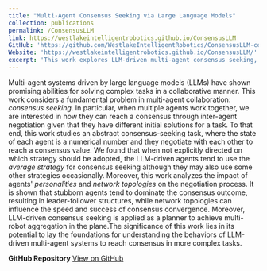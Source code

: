 ```yaml
---
title: "Multi-Agent Consensus Seeking via Large Language Models"
collection: publications
permalink: /ConsensusLLM
link: https://westlakeintelligentrobotics.github.io/ConsensusLLM
GitHub: 'https://github.com/WestlakeIntelligentRobotics/ConsensusLLM-code'
Website: 'https://westlakeintelligentrobotics.github.io/ConsensusLLM/'
excerpt: 'This work explores LLM-driven multi-agent consensus seeking, uncovering a preference for average strategies and the influence of agent personalities and network topologies, with implications for multi-robot aggregation and complex task understanding.'
---
```


Multi-agent systems driven by large language models (LLMs) have shown promising abilities for solving complex tasks in a collaborative manner. This work considers a fundamental problem in multi-agent collaboration: *consensus seeking*. In particular, when multiple agents work together, we are interested in how they can reach a consensus through inter-agent negotiation given that they have different initial solutions for a task. To that end, this work studies an abstract consensus-seeking task, where the state of each agent is a numerical number and they negotiate with each other to reach a consensus value. We found that when not explicitly directed on which strategy should be adopted, the LLM-driven agents tend to use the *average strategy* for consensus seeking although they may also use some other strategies occasionally. Moreover, this work analyzes the impact of agents' *personalities* and *network topologies* on the negotiation process. It is shown that stubborn agents tend to dominate the consensus outcome, resulting in leader-follower structures, while network topologies can influence the speed and success of consensus convergence. Moreover, LLM-driven consensus seeking is applied as a planner to achieve multi-robot aggregation in the plane.The significance of this work lies in its potential to lay the foundations for understanding the behaviors of LLM-driven multi-agent systems to reach consensus in more complex tasks.

**GitHub Repository** [View on GitHub](<https://github.com/WestlakeIntelligentRobotics/ConsensusLLM-code>)
